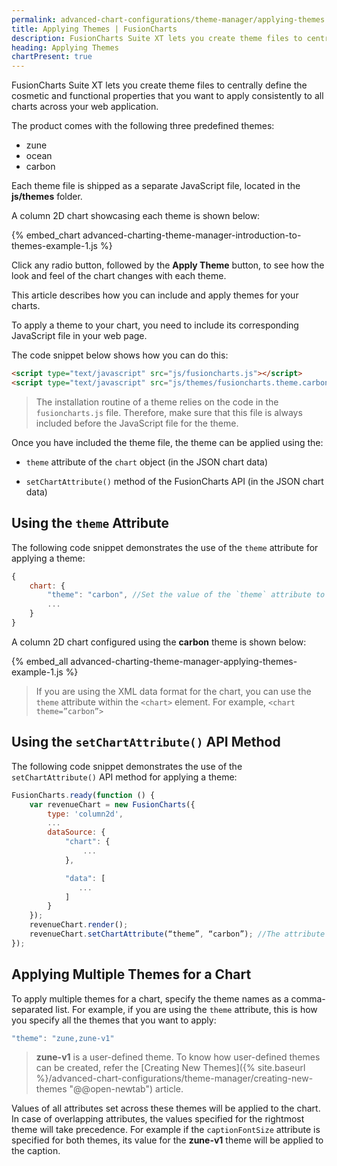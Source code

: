 ```yaml
---
permalink: advanced-chart-configurations/theme-manager/applying-themes.html
title: Applying Themes | FusionCharts
description: FusionCharts Suite XT lets you create theme files to centrally define the cosmetic and functional properties that you want to apply consistently to all charts across your web application.
heading: Applying Themes
chartPresent: true
---
```


<script defer type="text/javascript" src="{% site.baseurl %}/nodex/fusionmaps/themes/fusioncharts.theme.carbon.js"></script>
<script defer type="text/javascript" src="{% site.baseurl %}/nodex/fusionmaps/themes/fusioncharts.theme.ocean.js"></script>
<script defer type="text/javascript" src="{% site.baseurl %}/nodex/fusionmaps/themes/fusioncharts.theme.zune.js"></script>


FusionCharts Suite XT lets you create theme files to centrally define the cosmetic and functional properties that you want to apply consistently to all charts across your web application. 

The product comes with the following three predefined themes:

* zune
* ocean
* carbon

Each theme file is shipped as a separate JavaScript file, located in the __js/themes__ folder.

A column 2D chart showcasing each theme is shown below:

{% embed_chart advanced-charting-theme-manager-introduction-to-themes-example-1.js %}

Click any radio button, followed by the __Apply Theme__ button, to see how the look and feel of the chart changes with each theme.

This article describes how you can include and apply themes for your charts.

To apply a theme to your chart, you need to include its corresponding JavaScript file in your web page.

The code snippet below shows how you can do this:

```html
<script type="text/javascript" src="js/fusioncharts.js"></script>
<script type="text/javascript" src="js/themes/fusioncharts.theme.carbon.js"></script>
```

> The installation routine of a theme relies on the code in the `fusioncharts.js` file. Therefore, make sure that this file is always included before the JavaScript file for the theme.

Once you have included the theme file, the theme can be applied using the:

* `theme` attribute of the `chart` object  (in the JSON chart data)

* `setChartAttribute()` method of the FusionCharts API (in the JSON chart data)

## Using the `theme` Attribute

The following code snippet demonstrates the use of the `theme` attribute for applying a theme:

```javascript
{
    chart: {
        "theme": "carbon", //Set the value of the `theme` attribute to the name of the required theme
        ...
    }
}
```

A column 2D chart configured using the __carbon__ theme is shown below:

{% embed_all advanced-charting-theme-manager-applying-themes-example-1.js %}

> If you are using the XML data format for the chart, you can use the `theme` attribute within the `<chart>` element. For example, `<chart theme=”carbon”>`

## Using the `setChartAttribute()` API Method

The following code snippet demonstrates the use of the `setChartAttribute()` API method for applying a theme:

```javascript
FusionCharts.ready(function () {
    var revenueChart = new FusionCharts({
        type: 'column2d',
        ...
        dataSource: {
            "chart": {
                ...
            },

            "data": [
               ...
            ]
        }
    });
    revenueChart.render();
    revenueChart.setChartAttribute(“theme”, “carbon”); //The attribute name and its value are passed as parameters to this method.
});
```

## Applying Multiple Themes for a Chart

To apply multiple themes for a chart, specify the theme names as a comma-separated list. For example, if you are using the `theme` attribute, this is how you specify all the themes that you want to apply:

```javascript
"theme": "zune,zune-v1"
```

> __zune-v1__ is a user-defined theme. To know how user-defined themes can be created, refer the [Creating New Themes]({% site.baseurl %}/advanced-chart-configurations/theme-manager/creating-new-themes "@@open-newtab") article. 

Values of all attributes set across these themes will be applied to the chart. In case of overlapping attributes, the values specified for the rightmost theme will take precedence. For example if the `captionFontSize` attribute is specified for both themes, its value for the __zune-v1__ theme will be applied to the caption.
